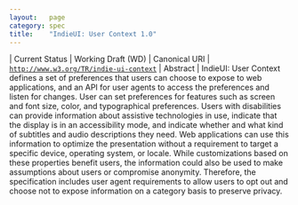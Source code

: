 ```yaml
---
layout:   page
category: spec
title:    "IndieUI: User Context 1.0"
---
```


| Current Status | Working Draft (WD)
| Canonical URI | [`http://www.w3.org/TR/indie-ui-context`](http://www.w3.org/TR/indie-ui-context)
| Abstract | IndieUI: User Context defines a set of preferences that users can choose to expose to web applications, and an API for user agents to access the preferences and listen for changes. User can set preferences for features such as screen and font size, color, and typographical preferences. Users with disabilities can provide information about assistive technologies in use, indicate that the display is in an accessibility mode, and indicate whether and what kind of subtitles and audio descriptions they need. Web applications can use this information to optimize the presentation without a requirement to target a specific device, operating system, or locale. While customizations based on these properties benefit users, the information could also be used to make assumptions about users or compromise anonymity. Therefore, the specification includes user agent requirements to allow users to opt out and choose not to expose information on a category basis to preserve privacy.